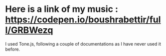 # Here is a link of my music : https://codepen.io/boushrabettir/full/GRBWezq

I used Tone.js, following a couple of documentations as I have never used it before.
